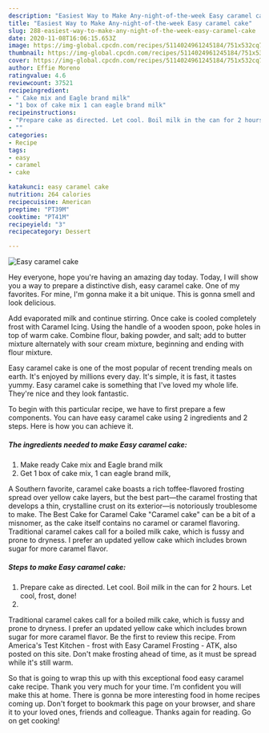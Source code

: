 ```yaml
---
description: "Easiest Way to Make Any-night-of-the-week Easy caramel cake"
title: "Easiest Way to Make Any-night-of-the-week Easy caramel cake"
slug: 288-easiest-way-to-make-any-night-of-the-week-easy-caramel-cake
date: 2020-11-08T16:06:15.653Z
image: https://img-global.cpcdn.com/recipes/5114024961245184/751x532cq70/easy-caramel-cake-recipe-main-photo.jpg
thumbnail: https://img-global.cpcdn.com/recipes/5114024961245184/751x532cq70/easy-caramel-cake-recipe-main-photo.jpg
cover: https://img-global.cpcdn.com/recipes/5114024961245184/751x532cq70/easy-caramel-cake-recipe-main-photo.jpg
author: Effie Moreno
ratingvalue: 4.6
reviewcount: 37521
recipeingredient:
- " Cake mix and Eagle brand milk"
- "1 box of cake mix 1 can eagle brand milk"
recipeinstructions:
- "Prepare cake as directed. Let cool. Boil milk in the can for 2 hours. Let cool, frost, done!"
- ""
categories:
- Recipe
tags:
- easy
- caramel
- cake

katakunci: easy caramel cake 
nutrition: 264 calories
recipecuisine: American
preptime: "PT39M"
cooktime: "PT41M"
recipeyield: "3"
recipecategory: Dessert

---
```



![Easy caramel cake](https://img-global.cpcdn.com/recipes/5114024961245184/751x532cq70/easy-caramel-cake-recipe-main-photo.jpg)

Hey everyone, hope you're having an amazing day today. Today, I will show you a way to prepare a distinctive dish, easy caramel cake. One of my favorites. For mine, I'm gonna make it a bit unique. This is gonna smell and look delicious.

Add evaporated milk and continue stirring. Once cake is cooled completely frost with Caramel Icing. Using the handle of a wooden spoon, poke holes in top of warm cake. Combine flour, baking powder, and salt; add to butter mixture alternately with sour cream mixture, beginning and ending with flour mixture.

Easy caramel cake is one of the most popular of recent trending meals on earth. It's enjoyed by millions every day. It's simple, it is fast, it tastes yummy. Easy caramel cake is something that I've loved my whole life. They're nice and they look fantastic.


To begin with this particular recipe, we have to first prepare a few components. You can have easy caramel cake using 2 ingredients and 2 steps. Here is how you can achieve it.

<!--inarticleads1-->

##### The ingredients needed to make Easy caramel cake:

1. Make ready  Cake mix and Eagle brand milk
1. Get 1 box of cake mix, 1 can eagle brand milk,


A Southern favorite, caramel cake boasts a rich toffee-flavored frosting spread over yellow cake layers, but the best part—the caramel frosting that develops a thin, crystalline crust on its exterior—is notoriously troublesome to make. The Best Cake for Caramel Cake &#34;Caramel cake&#34; can be a bit of a misnomer, as the cake itself contains no caramel or caramel flavoring. Traditional caramel cakes call for a boiled milk cake, which is fussy and prone to dryness. I prefer an updated yellow cake which includes brown sugar for more caramel flavor. 

<!--inarticleads2-->

##### Steps to make Easy caramel cake:

1. Prepare cake as directed. Let cool. Boil milk in the can for 2 hours. Let cool, frost, done!
1. 


Traditional caramel cakes call for a boiled milk cake, which is fussy and prone to dryness. I prefer an updated yellow cake which includes brown sugar for more caramel flavor. Be the first to review this recipe. From America&#39;s Test Kitchen - frost with Easy Caramel Frosting - ATK, also posted on this site. Don&#39;t make frosting ahead of time, as it must be spread while it&#39;s still warm. 

So that is going to wrap this up with this exceptional food easy caramel cake recipe. Thank you very much for your time. I'm confident you will make this at home. There is gonna be more interesting food in home recipes coming up. Don't forget to bookmark this page on your browser, and share it to your loved ones, friends and colleague. Thanks again for reading. Go on get cooking!
